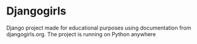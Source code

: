 # Djangogirls

Django project made for educational purposes using documentation from djangogirls.org. 
The project is running on Python anywhere

